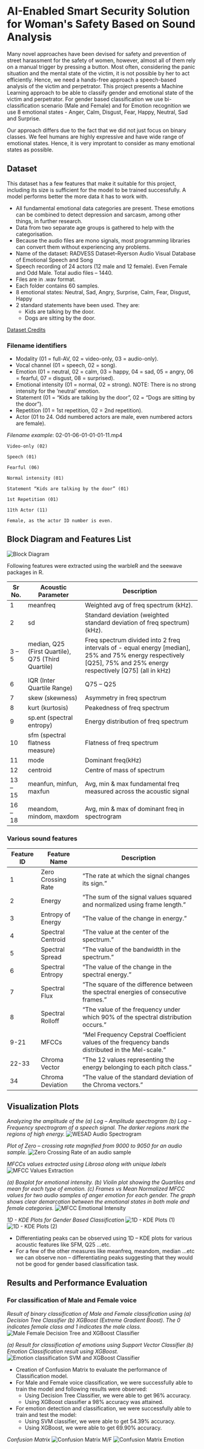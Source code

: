 
# AI-Enabled Smart Security Solution for Woman's Safety Based on Sound Analysis

Many novel approaches have been devised for safety and prevention of street
harassment for the safety of women, however, almost all of them rely on a manual trigger 
by pressing a button. Most often, considering the panic situation and the mental state of 
the victim, it is not possible by her to act efficiently. Hence, we need a hands-free 
approach a speech-based analysis of the victim and perpetrator. 
This project presents a Machine Learning approach to be
able to classify gender and emotional state of the victim and perpetrator. For gender based 
classification we use bi-classification scenario (Male and Female) and for Emotion recognition we use 8 
emotional states - Anger, Calm, Disgust, Fear, Happy, Neutral, Sad and Surprise.


Our approach differs due to the fact that we did not just focus on binary classes.
We feel humans are highly expressive and have wide range of emotional states. Hence, it is 
very improtant to consider as many emotional states as possible.
## Dataset
This dataset has a few features that make it suitable for this project, including its size 
is sufficient for the model to be trained successfully. A model performs better the more 
data it has to work with.

* All fundamental emotional data categories are present. These emotions can be combined to detect depression and sarcasm, among other things, in further research.
* Data from two separate age groups is gathered to help with the categorisation.
* Because the audio files are mono signals, most programming libraries can convert them without experiencing any problems.
* Name of the dataset: RADVESS Dataset–Ryerson Audio Visual Database of Emotional Speech and Song
* Speech recording of 24 actors (12 male and 12 female). Even Female and Odd Male. Total audio files – 1440.
* Files are in .wav format.
* Each folder contains 60 samples.
* 8 emotional states: Neutral, Sad, Angry, Surprise, Calm, Fear, Disgust, Happy
* 2 standard statements have been used. They are:
    - Kids are talking by the door.
    - Dogs are sitting by the door.

[Dataset Credits](https://smartlaboratory.org/ravdess/)

### Filename identifiers
* Modality (01 = full-AV, 02 = video-only, 03 = audio-only).
* Vocal channel (01 = speech, 02 = song).
* Emotion (01 = neutral, 02 = calm, 03 = happy, 04 = sad, 05 = angry, 06 = fearful, 07 = disgust, 08 = surprised).
* Emotional intensity (01 = normal, 02 = strong). NOTE: There is no strong intensity for the ‘neutral’ emotion.
* Statement (01 = “Kids are talking by the door”, 02 = “Dogs are sitting by the door”).
* Repetition (01 = 1st repetition, 02 = 2nd repetition).
* Actor (01 to 24. Odd numbered actors are male, even numbered actors are female).

_Filename example_: 02-01-06-01-01-01-11.mp4

    Video-only (02)

    Speech (01)

    Fearful (06)

    Normal intensity (01)

    Statement “Kids are talking by the door” (01)

    1st Repetition (01)

    11th Actor (11)

    Female, as the actor ID number is even.
## Block Diagram and Features List

![Block Diagram](images/Screenshot1.png)

Following features were extracted using the warbleR and the seewave packages in R.

Sr No.|	Acoustic Parameter|	Description
------|-------------------|-------------
1	|meanfreq	|Weighted avg of freq spectrum (kHz).
2	|sd	|Standard deviation (weighted standard deviation of freq spectrum) (kHz).
3 – 5|	median, Q25 (First Quartile), Q75 (Third Quartile)	|Freq spectrum divided into 2 freq intervals of - equal energy [median], 25% and 75% energy respectively [Q25], 75% and 25% energy respectively [Q75] (all in kHz)
6	|IQR (Inter Quartile Range)	|Q75 – Q25
7	|skew (skewness)	|Asymmetry in freq spectrum
8	|kurt (kurtosis)	|Peakedness of freq spectrum
9	|sp.ent (spectral entropy)	|Energy distribution of freq spectrum
10	|sfm (spectral flatness measure)	|Flatness of freq spectrum
11	|mode	|Dominant freq(kHz)
12	|centroid	|Centre of mass of spectrum
13 – 15	|meanfun, minfun, maxfun	|Avg, min & max fundamental freq measured across the acoustic signal
16 – 18	|meandom, mindom, maxdom	|Avg, min & max of dominant freq in spectrogram

### Various sound features
Feature ID|	Feature Name|	Description
----------|-------------|---------------
1	|Zero Crossing Rate 	|“The rate at which the signal changes its sign.” 
2	|Energy 	|“The sum of the signal values squared and normalized using frame length.” 
3	|Entropy of Energy 	|“The value of the change in energy.” 
4	|Spectral Centroid 	|“The value at the center of the spectrum.” 
5	|Spectral Spread 	|“The value of the bandwidth in the spectrum.” 
6	|Spectral Entropy 	|“The value of the change in the spectral energy.” 
7	|Spectral Flux 	|“The square of the difference between the spectral energies of consecutive frames.” 
8	|Spectral Rolloff 	|“The value of the frequency under which 90% of the spectral distribution occurs.” 
9-21	|MFCCs 	|“Mel Frequency Cepstral Coefficient values of the frequency bands distributed in the Mel-scale.” 
22-33	|Chroma Vector 	|“The 12 values representing the energy belonging to each pitch class.” 
34	|Chroma Deviation 	|“The value of the standard deviation of the Chroma vectors.”

## Visualization Plots

_Analyzing the amplitude of the (a) Log – Amplitude spectrogram (b) Log – Frequency spectrogram of a speech signal. The darker regions mark the regions of high energy._
![WESAD Audio Spectrogram](images/Screenshot2.png)

_Plot of Zero – crossing rate magnified from 9000 to 9050 for an audio sample._
![Zero Crossing Rate of an audio sample](images/Screenshot3.png)

_MFCCs values extracted using Librosa along with unique labels_
![MFCC Values Extraction](images/Screenshot4.png)

_(a) Boxplot for emotional intensity. (b) Violin plot showing the Quartiles and mean for each type of emotion. (c) Frames vs Mean Normalized MFCC values for two audio samples of anger emotion for each gender. The graph shows clear demarcation between the emotional states in both male and female categories._
![MFCC Emotional Intensity](images/Screenshot5.png)

_1D - KDE Plots for Gender Based Classification_
![1D - KDE Plots (1)](images/Screenshot6.png)
![1D - KDE Plots (2)](images/Screenshot7.png)
* Differentiating peaks can be observed using 1D – KDE plots for various acoustic features like SFM, Q25 …etc.
* For a few of the other measures like meanfreq, meandom, median …etc we can observe non – differentiating peaks suggesting that they would not be good for gender based classification task.


## Results and Performance Evaluation

### For classification of Male and Female voice
_Result of binary classification of Male and Female classification using (a) Decision Tree Classifier (b) XGBoost (Extreme Gradient Boost). The 0 indicates female class and 1 indicates the male class._
![Male Female Decision Tree and XGBoost Classifier](images/Screenshot8.png)

_(a) Result for classification of emotions using Support Vector Classifier (b) Emotion Classification result using XGBoost._
![Emotion classification SVM and XGBoost Classifier](images/Screenshot9.png)

* Creation of Confusion Matrix to evaluate the performance of Classification model.
* For Male and Female voice classification, we were successfully able to train the model and following results were observed:
    * Using Decision Tree Classifier, we were able to get 96% accuracy.
    * Using XGBoost classifier a 98% accuracy was attained.
* For emotion detection and classification, we were successfully able to train and test the model:
    * Using SVM classifier, we were able to get 54.39% accuracy.
    * Using XGBoost, we were able to get 69.90% accuracy.

_Confusion Matrix_
![Confusion Matrix M/F](images/Screenshot10.png)
![Confusion Matrix Emotion](images/Screenshot11.png)
